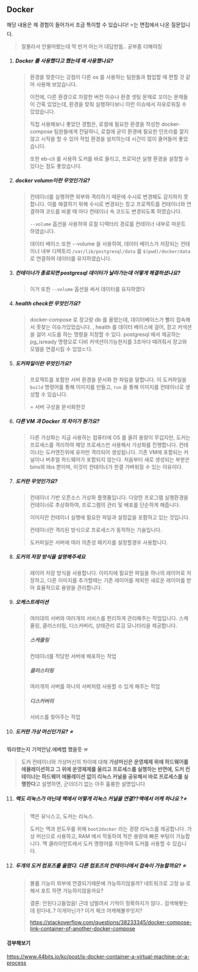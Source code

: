 ## Docker

해당 내용은 제 경험이 들어가서 조금 특이할 수 있습니다! ⭐️는 면접에서 나온 질문입니다. 

> 잘몰라서 안물어봤는데 막 딴거 아는거 대답한둡.. 공부좀 더해야징 

1. ##### Docker 를 사용했다고 했는데 왜 사용했나요?

   > 환경을 맞춘다는 강점이 다른 os 를 사용하는 팀원들과 협업할 때 편할 것 같아 사용해 보았습니다.
   >
   > 이전에, 다른 환경으로 자잘한 버전 이슈나 환경 셋팅 문제로 꼬이는 문제들이 간혹 있었는데, 환경을 맞춰 실행하다보니 이런 이슈에서 자유로워질 수 있었습니다. 
   >
   > 직접 사용해보니 좋았던 경험은, 로컬에 필요한 환경을 작성한 docker-compose 팀원들에게 전달하니, 로컬에 굳이 환경에 필요한 인프라를 깔지 않고 시작을 할 수 있어 작업 환경을 설치하는데 시간이 많이 줄어들어 좋았습니다.
   >
   > 또한 eb-cli 를 사용하 도커를 바로 올리고, 프로덕션 실행 환경을 설정할 수 있다는 점도 좋았습니다.

2. ##### docker volumn이란 무엇인가요?

   > 컨테이너를 실행하면 외부와 격리하기 때문에 수시로 변경해도 감지하지 못합니다. 이를 해결하기 위해 수시로 변경되는 장고 프로젝트를 컨테이너와 연결하여 코드를 바꿀 때 마다 컨테이너 속 코드도 변경되도록 하였습니다.
   >
   > `--volume` 옵션을 사용하여 로컬 디렉터리 경로를 컨테이너 내부로 마운트 하였습니다. 
   >
   > 데이터 베이스 또한 --volume 을 사용하여, 데이터 베이스가 저장되는 컨테이너 내부 디렉토리 `/var/lib/postgresql/data` 를 `$(pwd)/docker/data` 로 연결하여 데이터를 유지하였습니다.

3. ##### 컨테이너가 종료되면 postgresql 데이터가 날라가는데 어떻게 해결하셨나요?

   > 이거 또한 `--volume`  옵션을 써서 데이터를 유지하였다

4. ##### health check란 무엇인가요?

   > docker-compose 로 장고랑 db 를 올렸는데, 데이터베이스가 빨리 접속해서 못찾는 이슈가있었습니다. , health 를 데이터 베이스에 걸어, 장고 커넥션을 걸어 시도를 하는 명령을 지정할 수 있다. postgresql 에서 제공하는 pg_isready 명령오로 디비 커넥션이가능한지를 3초마다 때려줘서 장고와 모델을 연결시킬 수 있었ㄷ다.

5. ##### 도커파일이란 무엇인가요?

   > 프로젝트를 포함한 서버 환경을 문서화 한 파일을 말합니다. 이 도커파일을 `build`  명령어를 통해 이미지를 만들고, `run` 을 통해 이미지를 컨테이너로 생성할 수 있습니다.
   >
   > = 서버 구성을 문서화한것 

6. ##### 다른 VM 과 Docker 의 차이가 뭔가요?

   > 다른 가상화는 지금 사용하는 컴퓨터에 OS 를 올려 용량이 무겁지만, 도커는 프로세스를 격리하여 해당 프로세스만 사용해서 가상화를 진행합니다. 컨테이너는 도커엔진위에 유저만 격리되어 생성됩니다. 기존 VM에 포함되는 커널이나 버추얼 하드웨어가 포함되지 않는다. 처음부터 새로 생성되는 부분은 bins와 libs 뿐이며, 이것이 컨테이너가 한결 가벼워질 수 있는 이유이다.

7. ##### 도커란 무엇인가요?

   > 컨테이너 기반 오픈소스 가상화 플랫폼입니다. 다양한 프로그램 실행환경을 컨테이너로 추상화하여, 프로그램의 관리 및 배포를 단순하게 해줍니다.
   >
   > 이미지란 컨테이너 실행에 필요한 파일과 설정값을 포함하고 있는 것입니다.
   >
   > 컨테이너란 격리된 방식으로 프로세스가 동작하는 기술입니다. 
   >
   > 도커파일은 서버에 여러 의존성 패키지를 설정할경우 사용합니다.

8. ##### 도커의 저장 방식을 설명해주세요 

   > 레이어 저장 방식을 사용합니다. 이미지에 필요한 파일을 하나의 레이어로 저장하고, 다른 이미지를 추가할때는 기존 레이어를 제외한 새로운 레이어를 받아 효율적으로 용량을 관리합니다.

9. ##### 오케스트레이션

   > 여러대의 서버와 여러개의 서비스를 편리하게 관리해주는 작업입니다. 스케쥴링,  클러스터링,  디스커버리, 상태관리 로깅 모니터리을 제공합니다.
   >
   > ##### 스케쥴링
   >
   > 컨테이너를 적당한 서버에 배포하는 작업
   >
   > ##### 클러스터링
   >
   > 여러개의 서버를 하나의 서버처럼 사용할 수 있게 해주는 작업
   >
   > ##### 디스커버리
   >
   > 서비스를 찾아주는 작업

10. ##### 도커란 가상 머신인가요? ⭐️

   뭐라했는지 기억안남.에베벱 했을듯 ㅠ

   > 도커 컨테이너와 가상머신의 차이에 대해 **가상머신은 운영체제 위에 하드웨어를 에뮬레이션하고 그 위에 운영체제를 올리고 프로세스를 실행하는 반면에, 도커 컨테이너는 하드웨어 에뮬레이션 없이 리눅스 커널을 공유해서 바로 프로세스를 실행한다**고 설명하면, 군더더기 없는 아주 훌륭한 설명입니다

11. ##### 맥도 리눅스가 아닌데 맥에서 어떻게 리눅스 커널을 연결??맥에서 어케 하나요 ?⭐️

    >맥은 유닉스고, 도커는 리눅스. 
    >
    >도커는 맥과 윈도우를 위해  `boot2docker` 라는 경량 리눅스를 제공합니다. 가상 머신으로 사용하고, RAM 에서 작동하여 적은 용량에 빠른 부팅이 가능합니다. 맥  클라이언트에서 도커 명령어를 지원하여 도커를 사용할 수 있습니다.

12. ##### 두개의 도커 컴포즈를 올렸다. 다른 컴포즈의 컨테이너에서 접속이 가능할까요? ⭐️

    > 볼륨 기능이 외부에 연결되기때문에 가능하지않을까? 네트워크로 고정 ip 로 해서 포트 하면 가능하지않을까요?
    >
    > 결론: 안된다고들었음! 근데 넘떨려서 기억이 정확하지가 않다.. 검색해봣는데 된다네..? 이게아닌가? 이거 체크 어케해볼쑤잇지?
    >
    > <https://stackoverflow.com/questions/38233345/docker-compose-link-container-of-another-docker-compose> 

#### 겅부해보기

<https://www.44bits.io/ko/post/is-docker-container-a-virtual-machine-or-a-process>

